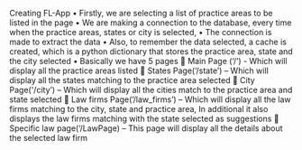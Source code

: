 Creating FL-App
  •	Firstly, we are selecting a list of practice areas to be listed in the page
  •	We are making a connection to the database, every time when the practice areas, states or city is selected, 
  •	The connection is made to extract the data
  •	Also, to remember the data selected, a cache is created, which is a python dictionary that stores the practice area, state and the city selected
  •	Basically we have 5 pages 
    	Main Page (‘/’) - Which will display all the practice areas listed
    	States Page(‘/state’) – Which will display all the states matching to the practice area selected
    	City Page('/city’) – Which will display all the cities match to the practice area and state selected
    	Law firms Page(‘/law_firms’) – Which will display all the law firms matching to the city, state and practice area, In additional it also displays the law firms matching with the state selected as suggestions
    	Specific law page(‘/LawPage) – This page will display all the details about the selected law firm
    
